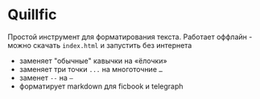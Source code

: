 # Quillfic
Простой инструмент для форматирования текста. Работает оффлайн - можно скачать `index.html` и запустить без интернета

- заменяет "обычные" кавычки на «ёлочки»
- заменяет три точки `...` на многоточние `…`
- заменет `--` на `—` 
- форматирует markdown для ficbook и telegraph
